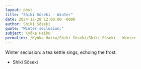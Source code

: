 ```yaml
---
layout: post
title: "Shiki Sōseki - Winter"
date: 2024-12-28 12:00:00 -0000
author: Shiki Sōseki
quote: "Winter seclusion:"
subject: Kyōka Haiku
permalink: /Kyōka Haiku/Shiki Sōseki/Shiki Sōseki - Winter
---
```


Winter seclusion:
a tea kettle sings,
echoing the frost.

- Shiki Sōseki
